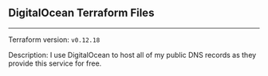 ## DigitalOcean Terraform Files
---
Terraform version: `v0.12.18`

Description: I use DigitalOcean to host all of my public DNS records as they provide this service for free. 
